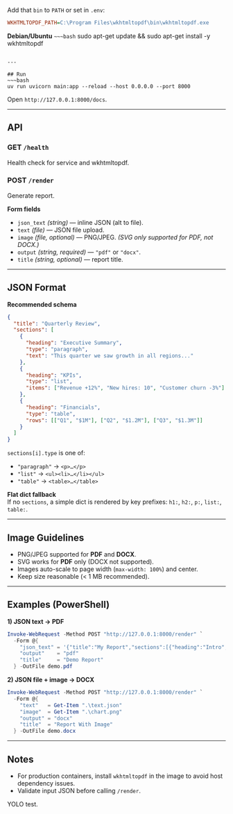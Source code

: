 Add that `bin` to `PATH` or set in `.env`:
~~~ini
WKHTMLTOPDF_PATH=C:\Program Files\wkhtmltopdf\bin\wkhtmltopdf.exe
~~~

**Debian/Ubuntu**
`~~~bash`
sudo apt-get update && sudo apt-get install -y wkhtmltopdf
~~~

---

## Run
~~~bash
uv run uvicorn main:app --reload --host 0.0.0.0 --port 8000
~~~
Open `http://127.0.0.1:8000/docs`.

---

## API

### GET `/health`
Health check for service and wkhtmltopdf.

### POST `/render`
Generate report.

**Form fields**
- `json_text` *(string)* — inline JSON (alt to file).
- `text` *(file)* — JSON file upload.
- `image` *(file, optional)* — PNG/JPEG. *(SVG only supported for PDF, not DOCX.)*
- `output` *(string, required)* — `"pdf"` or `"docx"`.
- `title` *(string, optional)* — report title.

---

## JSON Format

**Recommended schema**
~~~json
{
  "title": "Quarterly Review",
  "sections": [
    {
      "heading": "Executive Summary",
      "type": "paragraph",
      "text": "This quarter we saw growth in all regions..."
    },
    {
      "heading": "KPIs",
      "type": "list",
      "items": ["Revenue +12%", "New hires: 10", "Customer churn -3%"]
    },
    {
      "heading": "Financials",
      "type": "table",
      "rows": [["Q1", "$1M"], ["Q2", "$1.2M"], ["Q3", "$1.3M"]]
    }
  ]
}
~~~

`sections[i].type` is one of:
- `"paragraph"` → `<p>…</p>`
- `"list"` → `<ul><li>…</li></ul>`
- `"table"` → `<table>…</table>`

**Flat dict fallback**  
If no `sections`, a simple dict is rendered by key prefixes: `h1:`, `h2:`, `p:`, `list:`, `table:`.

---

## Image Guidelines
- PNG/JPEG supported for **PDF** and **DOCX**.
- SVG works for **PDF** only (DOCX not supported).
- Images auto-scale to page width (`max-width: 100%`) and center.
- Keep size reasonable (< 1 MB recommended).

---

## Examples (PowerShell)

**1) JSON text → PDF**
~~~powershell
Invoke-WebRequest -Method POST "http://127.0.0.1:8000/render" `
  -Form @{
    "json_text" = '{"title":"My Report","sections":[{"heading":"Intro","type":"paragraph","text":"Hello"}]}'
    "output"    = "pdf"
    "title"     = "Demo Report"
  } -OutFile demo.pdf
~~~

**2) JSON file + image → DOCX**
~~~powershell
Invoke-WebRequest -Method POST "http://127.0.0.1:8000/render" `
  -Form @{
    "text"   = Get-Item ".\text.json"
    "image"  = Get-Item ".\chart.png"
    "output" = "docx"
    "title"  = "Report With Image"
  } -OutFile demo.docx
~~~

---

## Notes
- For production containers, install `wkhtmltopdf` in the image to avoid host dependency issues.
- Validate input JSON before calling `/render`.

YOLO test.

